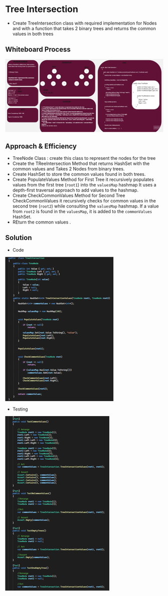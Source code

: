 # Tree Intersection
+  Create TreeIntersection class with required implementation for Nodes and with a function that takes 2 binary trees and returns the common values in both trees
## Whiteboard Process
![Tree Intersection](./Assest/WhiteBoard.jpg)

## Approach & Efficiency
+ TreeNode Class : create this class  to represent the nodes for the tree 
+ Create the TReeIntersection Method that returns HashSet with the common values and Takes 2 Nodes from binary trees.
+ Create HashSet<int> to store the common values found in both trees. 
+ Create PopulateValues Method for First Tree it  recursively populates values from the first tree (`root1`) into the `valuesMap` hashmap It uses a depth-first traversal approach to add values to the hashmap.
+ Create CheckCommonValues Method for Second Tree CheckCommonValues it  recursively checks for common values in the second tree (`root2`) while consulting the `valuesMap` hashmap.
 If a value from `root2` is found in the `valuesMap`, it is added to the `commonValues` HashSet.
+ REturn the common values .


## Solution
+ Code      


![Code ](./Assest/Code.png)            


+ Testing               


![Testing](./Assest/Testing.png)


